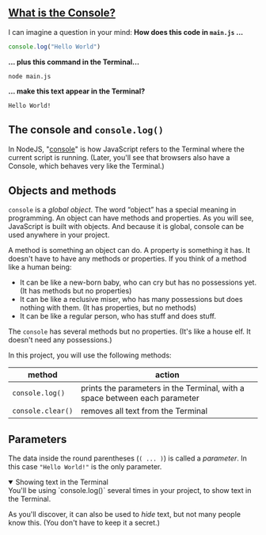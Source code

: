 <!-- What is the Console -->
<section
  id="what-is-the-console"
  aria-labelledby="what-is-the-console"
  data-item="What is the Console?"
>
  <h2><a href="#what-is-the-console">What is the Console?</a></h2>
  
I can imagine a question in your mind: **How does this code in `main.js` ...**
```javascript
console.log("Hello World")
```
**... plus this command in the Terminal...**

```bash-w
node main.js
```
**... make this text appear in the Terminal?**

```bash-w
Hello World!
```

## The console and `console.log()`
In NodeJS, "[console](https://developer.mozilla.org/en-US/docs/Web/API/console)" is how JavaScript refers to the Terminal where the current script is running. (Later, you'll see that browsers also have a Console, which behaves very like the Terminal.)

## Objects and methods

`console` is a _global object_. The word “object” has a special meaning in programming. An object can have methods and properties. As you will see, JavaScript is built with objects. And because it is global, console can be used anywhere in your project.

A method is something an object can do. A property is something it has. It doesn't have to have any methods or properties. If you think of a method like a human being:

* It can be like a new-born baby, who can cry but has no possessions yet. (It has methods but no properties)
* It can be like a reclusive miser, who has many possessions but does nothing with them. (It has properties, but no methods)
* It can be like a regular person, who has stuff and does stuff.


The `console` has several methods but no properties. (It's like a house elf. It doesn't need any possessions.)

In this project, you will use the following methods:

| method | action |
| ------ | ------ |
| `console.log()` | prints the parameters in the Terminal, with a space between each parameter |
| `console.clear()` | removes all text from the Terminal |

## Parameters

The data inside the round parentheses (`( ... )`) is called a _parameter_. In this case `"Hello World!"` is the only parameter.

<details class="pivot" open>
<summary>Showing text in the Terminal</summary>
You'll be using `console.log()` several times in your project, to show text in the Terminal.

As you'll discover, it can also be used to _hide_ text, but not many people know this. (You don't have to keep it a secret.)

</details>

</section>